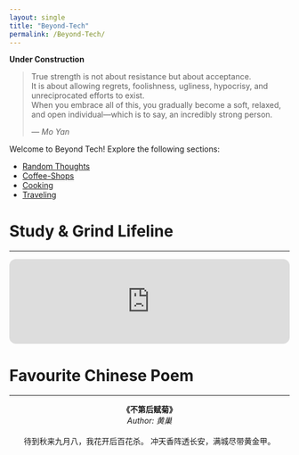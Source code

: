 ```yaml
---
layout: single
title: "Beyond-Tech"
permalink: /Beyond-Tech/
---
```


**Under Construction**

> True strength is not about resistance but about acceptance.  
> It is about allowing regrets, foolishness, ugliness, hypocrisy, and unreciprocated efforts to exist.  
> When you embrace all of this, you gradually become a soft, relaxed, and open individual—which is to say, an incredibly strong person.  
>  
> *— Mo Yan*


Welcome to Beyond Tech! Explore the following sections:
- [Random Thoughts](/Beyond-Tech/Random-Thoughts/)
- [Coffee-Shops](/Beyond-Tech/Coffee-Shops/)
- [Cooking](/Beyond-Tech/Cooking/)
- [Traveling](/Beyond-Tech/Traveling/)


# Study & Grind Lifeline
---
<iframe style="border-radius:12px" src="https://open.spotify.com/embed/playlist/0JDgZWY1t3XCNE1J6Mnclg?utm_source=generator&theme=0" width="100%" height="152" frameBorder="0" allowfullscreen="" allow="autoplay; clipboard-write; encrypted-media; fullscreen; picture-in-picture" loading="lazy"></iframe>

# Favourite Chinese Poem
---

<div style="text-align: center;">
    <strong>《不第后赋菊》</strong><br>
    <em>Author: 黄巢</em><br><br>
    待到秋来九月八，我花开后百花杀。
    冲天香阵透长安，满城尽带黄金甲。
</div>